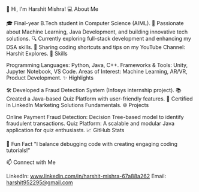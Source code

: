 👋 Hi, I'm Harshit Mishra!
💻 About Me

🎓 Final-year B.Tech student in Computer Science (AIML).
🌟 Passionate about Machine Learning, Java Development, and building innovative tech solutions.
🔍 Currently exploring full-stack development and enhancing my DSA skills.
🎥 Sharing coding shortcuts and tips on my YouTube Channel: Harshit Explores.
🚀 Skills

Programming Languages: Python, Java, C++.
Frameworks & Tools: Unity, Jupyter Notebook, VS Code.
Areas of Interest: Machine Learning, AR/VR, Product Development.
✨ Highlights

🛠️ Developed a Fraud Detection System (Infosys internship project).
📚 Created a Java-based Quiz Platform with user-friendly features.
🌱 Certified in LinkedIn Marketing Solutions Fundamentals.
🌐 Projects

Online Payment Fraud Detection: Decision Tree-based model to identify fraudulent transactions.
Quiz Platform: A scalable and modular Java application for quiz enthusiasts.
📈 GitHub Stats

🌟 Fun Fact
"I balance debugging code with creating engaging coding tutorials!"

📫 Connect with Me

LinkedIn: www.linkedin.com/in/harshit-mishra-67a88a262
Email: harshit952295@gmail.com
